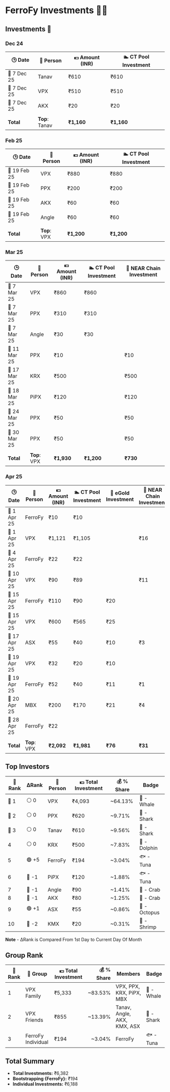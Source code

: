 # FerroFy Investments 💎✨

## Investments 📅

### Dec 24

| 🕒 Date      | 🤝 Person      | 💵 Amount (INR) | 🏊 CT Pool Investment |
|--------------|----------------|-----------------|-----------------------|
| 📅 7 Dec 25 | Tanav          | ₹610            | ₹610                  |
| 📅 7 Dec 25 | VPX            | ₹510            | ₹510                  |
| 📅 7 Dec 25 | AKX            | ₹20             | ₹20                   |
|              |                |                 |                       |
| **Total**   | **Top**: Tanav | **₹1,160**      | **₹1,160**            |

### Feb 25

| 🕒 Date      | 🤝 Person      | 💵 Amount (INR) | 🏊 CT Pool Investment |
|--------------|----------------|-----------------|-----------------------|
| 📅 19 Feb 25 | VPX            | ₹880            | ₹880                  |
| 📅 19 Feb 25 | PPX            | ₹200            | ₹200                  |
| 📅 19 Feb 25 | AKX            | ₹60             | ₹60                   |
| 📅 19 Feb 25 | Angle          | ₹60             | ₹60                   |
|              |                |                 |                       |
| **Total**   | **Top**: VPX   | **₹1,200**      | **₹1,200**            |

### Mar 25

| 🕒 Date      | 🤝 Person  | 💵 Amount (INR) | 🏊 CT Pool Investment | 🔗 NEAR Chain Investment |
|--------------|-----------|-----------------|-----------------------|--------------------------|
| 📅 7 Mar 25  | VPX       | ₹860            | ₹860                  |                          |
| 📅 7 Mar 25  | PPX       | ₹310            | ₹310                  |                          |
| 📅 7 Mar 25  | Angle     | ₹30             | ₹30                   |                          |
| 📅 11 Mar 25 | PPX       | ₹10             |                       | ₹10                      |
| 📅 17 Mar 25 | KRX       | ₹500            |                       | ₹500                     |
| 📅 18 Mar 25 | PiPX      | ₹120            |                       | ₹120                     |
| 📅 24 Mar 25 | PPX       | ₹50             |                       | ₹50                      |
| 📅 30 Mar 25 | PPX       | ₹50             |                       | ₹50                      |
|              |           |                 |                       |                          |
| **Total**   | **Top**: VPX | **₹1,930**    | **₹1,200**            | **₹730**                 |

### Apr 25

| 🕒 Date       | 🤝 Person  | 💵 Amount (INR) | 🏊 CT Pool Investment | 🌟 eGold Investment | 🔗 NEAR Chain Investment | 🧾 Fees  |
|-------------- |-----------|-----------------|-----------------------|---------------------|--------------------------|---------|
| 📅 1 Apr 25  | FerroFy   | ₹10             | ₹10                   |                     |                          |         |
| 📅 1 Apr 25  | VPX       | ₹1,121          | ₹1,105                |                     | ₹16                      |         |
| 📅 4 Apr 25  | FerroFy   | ₹22             | ₹22                   |                     |                          |         |
| 📅 10 Apr 25 | VPX       | ₹90             | ₹89                   |                     | ₹11                      | ₹7.5    |
| 📅 15 Apr 25 | FerroFy   | ₹110            | ₹90                   | ₹20                 |                          |         |
| 📅 15 Apr 25 | VPX       | ₹600            | ₹565                  | ₹25                 |                          | ₹10     |
| 📅 17 Apr 25 | ASX       | ₹55             | ₹40                   | ₹10                 | ₹3                       | ₹2      |
| 📅 19 Apr 25 | VPX       | ₹32             | ₹20                   | ₹10                 |                          | ₹2      |
| 📅 19 Apr 25 | FerroFy   | ₹52             | ₹40                   | ₹11                 | ₹1                       |         |
| 📅 20 Apr 25 | MBX       | ₹200             | ₹170                   | ₹21                 | ₹4                       |     ₹5    |
| 📅 28 Apr 25 | FerroFy   | ₹22             |                    |                  |                        |         |
|              |           |                 |                       |                     |                          |         |
| **Total**   | **Top**: VPX | **₹2,092**    | **₹1,981**            | **₹76**             | **₹31**                  | **₹21.5** |

## Top Investors

| 🧾 Rank | ΔRank | 🤝 Person | 💵 Total Investment | 💰 % Share |     Badge     |
|---------|----------|-----------|---------------------|-----------|-------------|
| 🥇 1   | ⚪️  0   | VPX       | ₹4,093              | ~64.13%    |  🐋 - Whale   |
| 🥈 2   | ⚪️  0   | PPX       | ₹620                | ~9.71%     |  🦈 - Shark   |
| 🥉 3   | ⚪️  0   | Tanav     | ₹610                | ~9.56%     |  🦈 - Shark   |
| 4      | ⚪️  0   | KRX       | ₹500                | ~7.83%     |  🐬 - Dolphin |
| 5      | 🟢 +5   | FerroFy   | ₹194                | ~3.04%     |  🐟 - Tuna    |
| 6      | 🔴 -1   | PiPX      | ₹120                | ~1.88%     |  🐟 - Tuna    |
| 7      | 🔴 -1   | Angle     | ₹90                 | ~1.41%     |  🦀 - Crab    |
| 8      | 🔴 -1   | AKX       | ₹80                 | ~1.25%     |  🦀 - Crab    |
| 9      | 🟢 +1   | ASX       | ₹55                 | ~0.86%     |  🐙 - Octopus |
| 10     | 🔴 -2   | KMX       | ₹20                 | ~0.31%     |  🦐 - Shrimp  |

**Note** - ΔRank is Compared From 1st Day to Current Day Of Month


## Group Rank

| 🧾 Rank | 🤝 Group             | 💵 Total Investment | 💰 % Share | Members                       | Badge       |
|---------|----------------------|---------------------|-----------:|-------------------------------|-------------|
| 1       | VPX Family           | ₹5,333              | ~83.53%    | VPX, PPX, KRX, PiPX, MBX        | 🐋 - Whale  |
| 2       | VPX Friends          | ₹855                | ~13.39%    | Tanav, Angle, AKX, KMX, ASX     | 🦈 - Shark  |
| 3       | FerroFy Individual   | ₹194                | ~3.04%     | FerroFy                       | 🐟 - Tuna   |

## Total Summary

- **Total Investments:** ₹6,382  
- **Bootstrapping {FerroFy}:** ₹194  
- **Individual Investments:** ₹6,188
